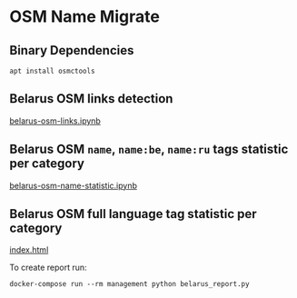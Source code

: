 # OSM Name Migrate

## Binary Dependencies

    apt install osmctools

## Belarus OSM links detection

[belarus-osm-links.ipynb](belarus-osm-links.md)

## Belarus OSM `name`, `name:be`, `name:ru` tags statistic per category

[belarus-osm-name-statistic.ipynb](belarus-osm-name-statistic.md)

## Belarus OSM full language tag statistic per category

[index.html](https://tbicr.github.io/osm-name-migrate/)

To create report run:

    docker-compose run --rm management python belarus_report.py
